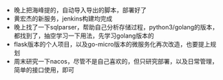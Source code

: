 * 晚上把海峰提的，自动导入导出的脚本，部署好了
* 黄宏杰的新服务，jenkins构建均完成
* 晚上找了一下sqlparser，帮助自己分析存储过程，python3/golang的版本，都找到了，抽空学习一下用法，先学习golang版本的
* flask版本的个人项目，以及go-micro版本的微服务化再次改造，也要提上规划
* 周末研究一下nacos，尽管不是自己喜欢的，但只研究部署，以及日常管理，简单的接口使用，即可